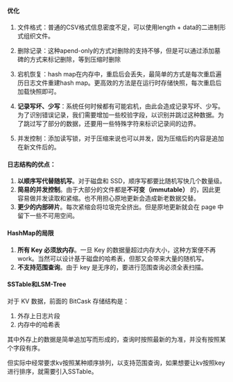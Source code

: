 #### 优化

1. 文件格式：普通的CSV格式信息密度不足，可以使用length + data的二进制形式组织文件。
2. 删除记录：这种apend-only的方式对删除的支持不够，但是可以通过添加墓碑的方式来标记删除，等到压缩时删除
3. 宕机恢复：hash map在内存中，重启后会丢失，最简单的方式是每次重启遍历日志文件重建hash map。更高效的方法是在运行时存储快照，每次重启后加载快照即可。
4. **记录写坏、少写**：系统任何时候都有可能宕机，由此会造成记录写坏、少写。为了识别错误记录，我们需要增加一些校验字段，以识别并跳过这种数据。为了跳过写了部分的数据，还要用一些特殊字符来标识记录间的边界。

5. 并发控制：添加读写锁，对于压缩来说也可以并发，因为压缩后的内容是追加在新文件后的。

#### 日志结构的优点：

1. **以顺序写代替随机写**。对于磁盘和 SSD，顺序写都要比随机写快几个数量级。
2. **简易的并发控制**。由于大部分的文件都是**不可变（immutable）** 的，因此更容易做并发读取和紧缩。也不用担心原地更新会造成新老数据交替。
3. **更少的内部碎片**。每次紧缩会将垃圾完全挤出。但是原地更新就会在 page 中留下一些不可用空间。

#### HashMap的局限

1. **所有 Key 必须放内存**。一旦 Key 的数据量超过内存大小，这种方案便不再 work。当然可以设计基于磁盘的哈希表，但那又会带来大量的随机写。
2. **不支持范围查询**。由于 key 是无序的，要进行范围查询必须全表扫描。

#### SSTable和LSM-Tree

对于 KV 数据，前面的 BitCask 存储结构是：

1. 外存上日志片段
2. 内存中的哈希表

其中外存上的数据是简单追加写而形成的，查询时按照最新的为准，并没有按照某个字段有序。

但实际中经常要求kv按照某种顺序排列，以支持范围查询，如果想要让kv按照key进行排序，就需要引入SSTable。

